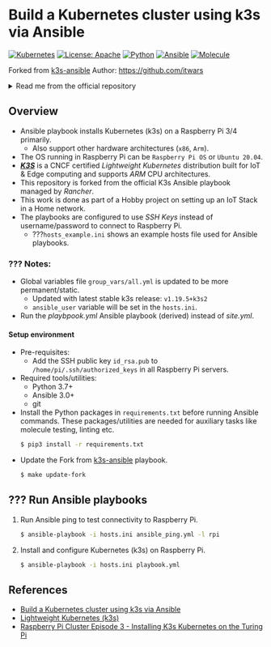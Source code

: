 # Build a Kubernetes cluster using k3s via Ansible

[![Kubernetes](https://img.shields.io/badge/kubernetes-1.20-326CE5?logo=kubernetes)](https://rancher.com/) [![License: Apache](https://img.shields.io/badge/License-Apache-yellow.svg)](https://github.com/universalvishwa/k3s-ansible/blob/master/LICENSE) [![Python](https://img.shields.io/badge/python-3.7-blue?logo=python)](https://www.python.org/downloads/release/python-379/) [![Ansible](https://img.shields.io/badge/ansible-3.1-EE0000?logo=ansible)](https://docs.ansible.com/) [![Molecule](https://img.shields.io/badge/molecule-v3.2-3CAFCE)](https://molecule.readthedocs.io/)

Forked from [k3s-ansible](https://github.com/k3s-io/k3s-ansible)
Author: <https://github.com/itwars>


<details><summary>Read me from the official repository</summary>

## K3s Ansible Playbook

Build a Kubernetes cluster using Ansible with k3s. The goal is easily install a Kubernetes cluster on machines running:

- [X] Debian
- [X] Ubuntu
- [X] CentOS

on processor architecture:

- [X] x64
- [X] arm64
- [X] armhf

## System requirements

Deployment environment must have Ansible 2.4.0+
Master and nodes must have passwordless SSH access

## Usage

First create a new directory based on the `sample` directory within the `inventory` directory:

```bash
cp -R inventory/sample inventory/my-cluster
```

Second, edit `inventory/my-cluster/hosts.ini` to match the system information gathered above. For example:

```bash
[master]
192.16.35.12

[node]
192.16.35.[10:11]

[k3s_cluster:children]
master
node
```

If needed, you can also edit `inventory/my-cluster/group_vars/all.yml` to match your environment.

Start provisioning of the cluster using the following command:

```bash
ansible-playbook site.yml -i inventory/my-cluster/hosts.ini
```

## Kubeconfig

To get access to your **Kubernetes** cluster just

```bash
scp debian@master_ip:~/.kube/config ~/.kube/config
```
</details>

## Overview
- Ansible playbook installs Kubernetes (k3s) on a Raspberry Pi 3/4 primarily.
    - Also support other hardware architectures (`x86`, `Arm`).
- The OS running in Raspberry Pi can be `Raspberry Pi OS` or `Ubuntu 20.04`.
- _**[K3S](https://k3s.io/)**_ is a CNCF certified _Lightweight Kubernetes_ distribution built for IoT & Edge computing and supports _ARM_ CPU architectures.
- This repository is forked from the official K3s Ansible playbook managed by _Rancher_.
- This work is done as part of a Hobby project on setting up an IoT Stack in a Home network.
- The playbooks are configured to use _SSH Keys_ instead of username/password to connect to Raspberry Pi.
    - ???`hosts_example.ini` shows an example hosts file used for Ansible playbooks.

### ??? Notes:
- Global variables file `group_vars/all.yml` is updated to be more permanent/static.
    - Updated with latest stable k3s release: `v1.19.5+k3s2`
    - `ansible_user` variable will be set in the `hosts.ini`.
- Run the _playbpook.yml_ Ansible playbook (derived) instead of _site.yml_. 

#### Setup environment
- Pre-requisites:
    - Add the SSH public key `id_rsa.pub` to `/home/pi/.ssh/authorized_keys` in all Raspberry Pi servers.
- Required tools/utilities:
    - Python 3.7+
    - Ansible 3.0+
    - git
- Install the Python packages in `requirements.txt` before running Ansible commands. These packages/utilities are needed for auxiliary tasks like molecule testing, linting etc.
    ```bash
    $ pip3 install -r requirements.txt
    ```
- Update the Fork from [k3s-ansible](https://github.com/k3s-io/k3s-ansible) playbook.
    ```bash
    $ make update-fork
    ```

## ??? Run Ansible playbooks
1. Run Ansible ping to test connectivity to Raspberry Pi.
    ```bash
    $ ansible-playbook -i hosts.ini ansible_ping.yml -l rpi
    ```
2. Install and configure Kubernetes (k3s) on Raspberry Pi.
    ```bash
    $ ansible-playbook -i hosts.ini playbook.yml
    ```

## References
- [Build a Kubernetes cluster using k3s via Ansible](https://github.com/k3s-io/k3s-ansible)
- [Lightweight Kubernetes (k3s)](https://k3s.io/)
- [Raspberry Pi Cluster Episode 3 - Installing K3s Kubernetes on the Turing Pi](https://www.jeffgeerling.com/blog/2020/installing-k3s-kubernetes-on-turing-pi-raspberry-pi-cluster-episode-3)